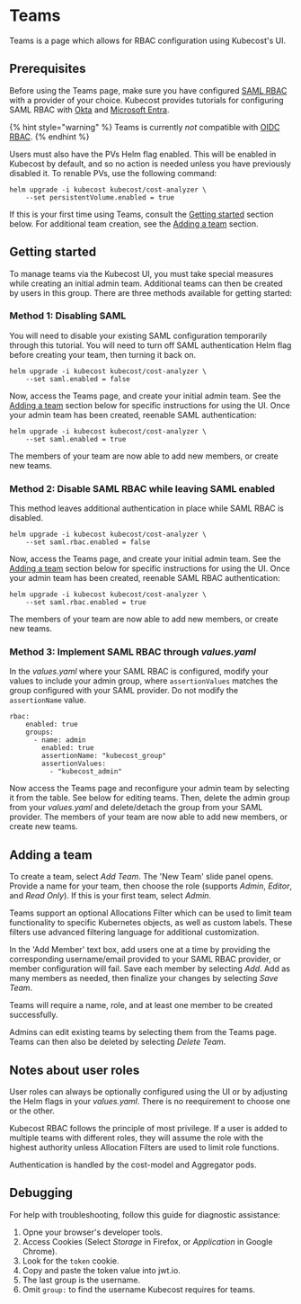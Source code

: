 # Teams

Teams is a page which allows for RBAC configuration using Kubecost's UI. 

## Prerequisites

Before using the Teams page, make sure you have configured [SAML RBAC](/install-and-configure/advanced-configuration/user-management-saml/README.md) with a provider of your choice. Kubecost provides tutorials for configuring SAML RBAC with [Okta](/install-and-configure/advanced-configuration/user-management-saml/okta-saml-integration.md) and [Microsoft Entra](/install-and-configure/advanced-configuration/user-management-saml/microsoft-entra-id-saml-integration-for-kubecost.md).

{% hint style="warning" %}
Teams is currently *not* compatible with [OIDC RBAC](/install-and-configure/advanced-configuration/user-management-oidc/user-management-oidc.md).
{% endhint %}

Users must also have the PVs Helm flag enabled. This will be enabled in Kubecost by default, and so no action is needed unless you have previously disabled it. To renable PVs, use the following command:

```
helm upgrade -i kubecost kubecost/cost-analyzer \
    --set persistentVolume.enabled = true
```

If this is your first time using Teams, consult the [Getting started](teams.md#getting-started) section below. For additional team creation, see the [Adding a team](teams.md#adding-a-team) section.

## Getting started

To manage teams via the Kubecost UI, you must take special measures while creating an initial admin team. Additional teams can then be created by users in this group. There are three methods available for getting started:

### Method 1: Disabling SAML

You will need to disable your existing SAML configuration temporarily through this tutorial. You will need to turn off SAML authentication Helm flag before creating your team, then turning it back on.

```
helm upgrade -i kubecost kubecost/cost-analyzer \
    --set saml.enabled = false
```

Now, access the Teams page, and create your initial admin team. See the [Adding a team](teams.md#adding-a-team) section below for specific instructions for using the UI. Once your admin team has been created, reenable SAML authentication:

```
helm upgrade -i kubecost kubecost/cost-analyzer \
    --set saml.enabled = true
```

The members of your team are now able to add new members, or create new teams.

### Method 2: Disable SAML RBAC while leaving SAML enabled

This method leaves additional authentication in place while SAML RBAC is disabled. 

```
helm upgrade -i kubecost kubecost/cost-analyzer \
    --set saml.rbac.enabled = false
```

Now, access the Teams page, and create your initial admin team. See the [Adding a team](teams.md#adding-a-team) section below for specific instructions for using the UI. Once your admin team has been created, reenable SAML RBAC authentication:

```
helm upgrade -i kubecost kubecost/cost-analyzer \
    --set saml.rbac.enabled = true
```

The members of your team are now able to add new members, or create new teams.

### Method 3: Implement SAML RBAC through *values.yaml*

In the *values.yaml* where your SAML RBAC is configured, modify your values to include your admin group, where `assertionValues` matches the group configured with your SAML provider. Do not modify the `assertionName` value.
```
rbac:
    enabled: true
    groups:
      - name: admin
        enabled: true
        assertionName: "kubecost_group"
        assertionValues:
          - "kubecost_admin"
```

Now access the Teams page and reconfigure your admin team by selecting it from the table. See below for editing teams. Then, delete the admin group from your *values.yaml* and delete/detach the group from your SAML provider. The members of your team are now able to add new members, or create new teams.

## Adding a team

To create a team, select *Add Team*. The 'New Team' slide panel opens. Provide a name for your team, then choose the role (supports *Admin*, *Editor*, and *Read Only*). If this is your first team, select *Admin*.

Teams support an optional Allocations Filter which can be used to limit team functionality to specific Kubernetes objects, as well as custom labels. These filters use advanced filtering language for additional customization.

In the 'Add Member' text box, add users one at a time by providing the corresponding username/email provided to your SAML RBAC provider, or member configuration will fail. Save each member by selecting *Add*. Add as many members as needed, then finalize your changes by selecting *Save Team*.

Teams will require a name, role, and at least one member to be created successfully.

Admins can edit existing teams by selecting them from the Teams page. Teams can then also be deleted by selecting *Delete Team*.

## Notes about user roles

User roles can always be optionally configured using the UI or by adjusting the Helm flags in your *values.yaml*. There is no reequirement to choose one or the other.

Kubecost RBAC follows the principle of most privilege. If a user is added to multiple teams with different roles, they will assume the role with the highest authority unless Allocation Filters are used to limit role functions.

Authentication is handled by the cost-model and Aggregator pods.

## Debugging

For help with troubleshooting, follow this guide for diagnostic assistance:

1. Opne your browser's developer tools.
2. Access Cookies (Select *Storage* in Firefox, or *Application* in Google Chrome).
3. Look for the `token` cookie.
4. Copy and paste the token value into jwt.io.
5. The last group is the username.
6. Omit `group:` to find the username Kubecost requires for teams.